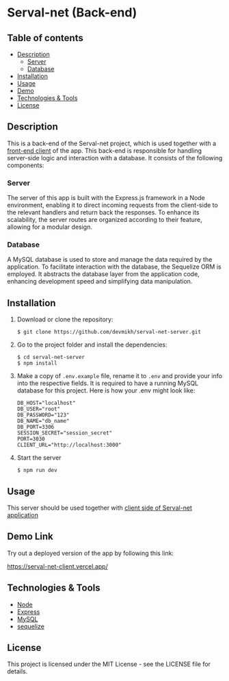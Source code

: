 # Serval-net (Back-end)

## Table of contents

- [Description](#desc)
  - [Server](#server)
  - [Database](#database)
- [Installation](#installation)
- [Usage](#usage)
- [Demo](#demo)
- [Technologies & Tools](#tools)
- [License](#license)

<a id="desc"></a>

## Description

This is a back-end of the Serval-net project, which is used together with a [front-end client](https://github.com/devmikh/serval-net-client) of the app. This back-end is responsible for handling server-side logic and interaction with a database. It consists of the following components:

<a id="server"></a>

### Server

The server of this app is built with the Express.js framework in a Node environment, enabling it to direct incoming requests from the client-side to the relevant handlers and return back the responses. To enhance its scalability, the server routes are organized according to their feature, allowing for a modular design.

<a id="database"></a>

### Database

A MySQL database is used to store and manage the data required by the application. To facilitate interaction with the database, the Sequelize ORM is employed. It abstracts the database layer from the application code, enhancing development speed and simplifying data manipulation.

<a id="installation"></a>

## Installation

1. Download or clone the repository:

   ```
   $ git clone https://github.com/devmikh/serval-net-server.git
   ```

2. Go to the project folder and install the dependencies:

   ```
   $ cd serval-net-server
   $ npm install
   ```

3. Make a copy of `.env.example` file, rename it to `.env` and provide your info into the respective fields. It is required to have a running MySQL database for this project. Here is how your .env might look like:

   ```
   DB_HOST="localhost"
   DB_USER="root"
   DB_PASSWORD="123"
   DB_NAME="db_name"
   DB_PORT=3306
   SESSION_SECRET="session_secret"
   PORT=3030
   CLIENT_URL="http://localhost:3000"
   ```

4. Start the server
   ```
   $ npm run dev
   ```

<a id="usage"></a>

## Usage

This server should be used together with [client side of Serval-net application](https://github.com/devmikh/serval-net-client)

<a id="demo"></a>

## Demo Link

Try out a deployed version of the app by following this link:

https://serval-net-client.vercel.app/

<a id="tools"></a>

## Technologies & Tools

- [Node](https://nodejs.org/)
- [Express](https://expressjs.com/)
- [MySQL](https://www.mysql.com/)
- [sequelize](https://sequelize.org/)

<a id="license"></a>

## License

This project is licensed under the MIT License - see the LICENSE file for details.
